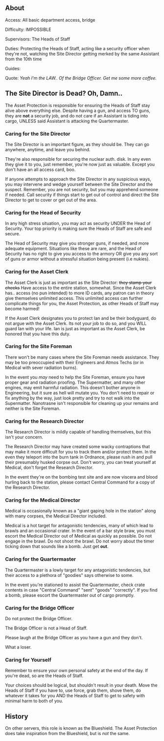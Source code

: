 ## About
Access: All basic department access, bridge

Difficulty: IMPOSSIBLE

Supervisors: The Heads of Staff

Duties: Protecting the Heads of Staff, acting like a security officer when they're not, watching the Site Director getting merked by the same Assistant from the 10th time

Guides:

Quote: _Yeah I'm the LAW.. Of the Bridge Officer. Get me some more coffee._

## The Site Director is Dead? Oh, Damn..
The Asset Protection is responsible for ensuring the Heads of Staff stay alive above everything else. Despite having a gun, and access TO guns, they are **not** a security job, and do not care if an Assistant is tiding into cargo, UNLESS said Assistant is attacking the Quartermaster. 

### Caring for the Site Director
The Site Director is an important figure, as they should be. They can go anywhere, anytime, and leave you behind.

They're also responsible for securing the nuclear auth. disk. In any even they give it to you, just remember, you're now just as valuable. Except you don't have an all access card, boo.

If anyone attempts to approach the Site Director in any suspicious ways, you may intervene and wedge yourself between the Site Director and the suspect. Remember, you are not security, but you may apprehend someone if needed. Call security if things start to get out of control and direct the Site Director to get to cover or get out of the area.

### Caring for the Head of Security
In any high stress situation, you may act as security UNDER the Head of Security. Your top priority is making sure the Heads of Staff are safe and secure.

The Head of Security may give you stronger guns, if needed, and more adequate equipment. Situations like these are rare, and the Head of Security has no right to give you access to the armory OR give you any sort of guns or armor without a stressful situation being present (i.e nukies).

### Caring for the Asset Clerk
The Asset Clerk is just as important as the Site Director: ~~they stamp your checks~~ Have access to the entire station, somewhat. Since the Asset Clerk has.. access (no pun intended) to more ID cards, any patron can in theory give themselves unlimited access. This unlimited access can further complicate things for you, the Asset Protection, as other Heads of Staff may become harmed!

If the Asset Clerk designates you to protect Ian and be their bodyguard, do not argue with the Asset Clerk. Its not your job to do so, and you WILL guard Ian with your life. Ian is just as important as the Asset Clerk, be honored that you have this duty.

### Caring for the Site Foreman
There won't be many cases where the Site Foreman needs assistance. They may be too preoccupied with their Engineers and Atmos Techs (or in Medical with sever radiation burns). 

In the event you _may_ need to help the Site Foreman, ensure you have proper gear and radiation proofing. The Supermatter, and many other engines, may emit harmful radiation. This doesn't bother anyone in Engineering, but it sure as hell will mutate you. You don't need to repair or fix anything by the way, just look pretty and try to not walk into the Supermatter. Nanotrasne isn't responsible for cleaning up your remains and neither is the Site Foreman.

### Caring for the Research Director
The Research Director is mildly capable of handling themselves, but this isn't your concern.

The Research Director may have created some wacky contraptions that may make it more difficult for you to track them and/or protect them. In the even they teleport into the burn tank in Ordnance, please rush in and pull their presumably husked corpse out. Don't worry, you can treat yourself at Medical, don't forget the Research Director.

In the event they're on the bombing test site and are now viscera and blood hurling back to the station, please contact Central Command for a copy of the Research Director.

### Caring for the Medical Director
Medical is occasionally known as a "giant gaping hole in the station" along with many corpses, the Medical Director included.

Medical is a hot target for antagonistic tendencies, many of which lead to brawls and an occasional crater. In the event of a bar style braw, you must escort the Medical Director out of Medical as quickly as possible. Do not engage in the brawl. Do not shoot the brawl. Do not worry about the timer ticking down that sounds like a bomb. Just get **out**.

### Caring for the Quartermaster
The Quartermaster is a lowly target for any antagonistic tendencies, but their access to a plethora of "goodies" says otherwise to some.

In the event you're stationed to assist the Quartermaster, check crate contents in case "Central Command" "sent" "goods" "correctly". If you find a bomb, please escort the Quartermaster out of cargo promptly.

### Caring for the Bridge Officer
Do not protect the Bridge Officer.

The Bridge Officer is not a Head of Staff.

Please laugh at the Bridge Officer as you have a gun and they don't.

What a loser.

### Caring for Yourself
Remember to ensure your own personal safety at the end of the day. If you're dead, so are the Heads of Staff.

Your choices should be logical, but shouldn't result in your death. Move the Heads of Staff if you have to, use force, grab them, shove them, do whatever it takes for you AND the Heads of Staff to get to safety with minimal harm to both of you.

## History
On other servers, this role is known as the Blueshield. The Asset Protection does take inspiration from the Blueshield, but is _not_ the same. 
